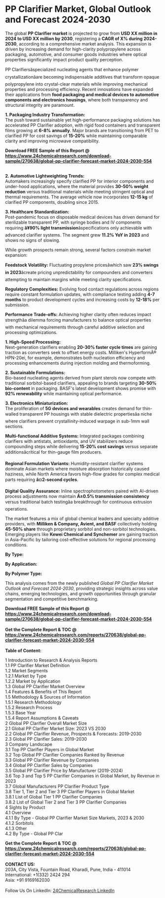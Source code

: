 <h1>PP Clarifier Market, Global Outlook and Forecast 2024-2030</h1><p>The global <strong>PP Clarifier market</strong> is projected to grow from <strong>USD XX million in 2024 to USD XX million by 2030</strong>, registering a <strong>CAGR of X% during 2024-2030</strong>, according to a comprehensive market analysis. This expansion is driven by increasing demand for high-clarity polypropylene across packaging, automotive, and consumer goods industries where optical properties significantly impact product quality perception.</p><p>PP Clarifiersâspecialized nucleating agents that enhance polymer crystallizationâare becoming indispensable additives that transform opaque polypropylene into crystal-clear materials while improving mechanical properties and processing efficiency. Recent innovations have expanded their applications from <strong>food packaging and medical devices to automotive components and electronics housings</strong>, where both transparency and structural integrity are paramount.</p><p><strong>1. Packaging Industry Transformation:</strong><br>
The push toward sustainable yet high-performance packaging solutions has accelerated PP Clarifier adoption, with rigid food containers and transparent films growing at <strong>6-8% annually</strong>. Major brands are transitioning from PET to clarified PP for cost savings of <strong>15-20%</strong> while maintaining comparable clarity and improving microwave compatibility.</p><div><b>Download FREE Sample of this Report @ 
            <a href="https://www.24chemicalresearch.com/download-sample/270638/global-pp-clarifier-forecast-market-2024-2030-554">
            https://www.24chemicalresearch.com/download-sample/270638/global-pp-clarifier-forecast-market-2024-2030-554</a></b></div><br><p><strong>2. Automotive Lightweighting Trends:</strong><br>
Automakers increasingly specify clarified PP for interior components and under-hood applications, where the material provides <strong>30-50% weight reduction</strong> versus traditional materials while meeting stringent optical and thermal requirements. The average vehicle now incorporates <strong>12-15 kg</strong> of clarified PP components, doubling since 2015.</p><p><strong>3. Healthcare Standardization:</strong><br>
Post-pandemic focus on disposable medical devices has driven demand for sterilizable transparent PP, with syringe bodies and IV components requiring <strong>â¥90% light transmission</strong>âspecifications only achievable with advanced clarifier systems. The segment grew <strong>11.2% YoY in 2023</strong> and shows no signs of slowing.</p><p>While growth prospects remain strong, several factors constrain market expansion:</p><p><strong>Feedstock Volatility:</strong> Fluctuating propylene pricesâwhich saw <strong>23% swings in 2023</strong>âcreate pricing unpredictability for compounders and converters attempting to maintain margins while meeting clarity specifications.</p><p><strong>Regulatory Complexities:</strong> Evolving food contact regulations across regions require constant formulation updates, with compliance testing adding <strong>4-7 months</strong> to product development cycles and increasing costs by <strong>12-18%</strong> per submission.</p><p><strong>Performance Trade-offs:</strong> Achieving higher clarity often reduces impact strengthâa dilemma forcing manufacturers to balance optical properties with mechanical requirements through careful additive selection and processing optimizations.</p><p><strong>1. High-Speed Processing:</strong><br>
Next-generation clarifiers enabling <strong>20-30% faster cycle times</strong> are gaining traction as converters seek to offset energy costs. Milliken's HyperformÂ® HPN-20ei, for example, demonstrates both nucleation efficiency and processing enhancements during injection molding and thermoforming.</p><p><strong>2. Sustainable Formulations:</strong><br>
Bio-based nucleating agents derived from plant sterols now compete with traditional sorbitol-based clarifiers, appealing to brands targeting <strong>30-50% bio-content</strong> in packaging. BASF's latest development shows promise with <strong>92% renewability</strong> while maintaining optical performance.</p><p><strong>3. Electronics Miniaturization:</strong><br>
The proliferation of <strong>5G devices and wearables</strong> creates demand for thin-walled transparent PP housings with stable dielectric propertiesâa niche where clarifiers prevent crystallinity-induced warpage in sub-1mm wall sections.</p><p><strong>Multi-functional Additive Systems:</strong> Integrated packages combining clarifiers with antistats, antioxidants, and UV stabilizers reduce compounding steps while delivering <strong>15-20% cost savings</strong> versus separate additionsâcritical for thin-gauge film producers.</p><p><strong>Regional Formulation Variants:</strong> Humidity-resistant clarifier systems dominate Asian markets where moisture absorption historically caused haziness, while North America favors high-flow grades for complex medical parts requiring <strong>â¤2-second cycles</strong>.</p><p><strong>Digital Quality Assurance:</strong> Inline spectrophotometers paired with AI-driven process adjustments now maintain <strong>Â±0.5% transmission consistency</strong> versus traditional batch testingâa breakthrough for continuous extrusion operations.</p><p>The market features a mix of global chemical leaders and specialty additive providers, with <strong>Milliken &amp; Company, Avient, and BASF</strong> collectively holding <strong>45-50% share</strong> through proprietary sorbitol and non-sorbitol technologies. Emerging players like <strong>Kewei Chemical and Synchemer</strong> are gaining traction in Asia-Pacific by tailoring cost-effective solutions for regional processing conditions.</p><p><strong>By Type:</strong></p><p><strong>By Application:</strong></p><p><strong>By Polymer Type:</strong></p><p>This analysis comes from the newly published <em>Global PP Clarifier Market Outlook and Forecast 2024-2030</em>, providing strategic insights across value chains, emerging technologies, and growth opportunities through granular segmentation and competitive benchmarking.</p><div><b>Download FREE Sample of this Report @ 
            <a href="https://www.24chemicalresearch.com/download-sample/270638/global-pp-clarifier-forecast-market-2024-2030-554">
            https://www.24chemicalresearch.com/download-sample/270638/global-pp-clarifier-forecast-market-2024-2030-554</a></b></div><br><div><b>Get the Complete Report & TOC @ 
            <a href="https://www.24chemicalresearch.com/reports/270638/global-pp-clarifier-forecast-market-2024-2030-554">
            https://www.24chemicalresearch.com/reports/270638/global-pp-clarifier-forecast-market-2024-2030-554</a></b></div><br>
            <b>Table of Content:</b><p>1 Introduction to Research & Analysis Reports<br />
    1.1 PP Clarifier Market Definition<br />
    1.2 Market Segments<br />
        1.2.1 Market by Type<br />
        1.2.2 Market by Application<br />
    1.3 Global PP Clarifier Market Overview<br />
    1.4 Features & Benefits of This Report<br />
    1.5 Methodology & Sources of Information<br />
        1.5.1 Research Methodology<br />
        1.5.2 Research Process<br />
        1.5.3 Base Year<br />
        1.5.4 Report Assumptions & Caveats<br />
2 Global PP Clarifier Overall Market Size<br />
    2.1 Global PP Clarifier Market Size: 2023 VS 2030<br />
    2.2 Global PP Clarifier Revenue, Prospects & Forecasts: 2019-2030<br />
    2.3 Global PP Clarifier Sales: 2019-2030<br />
3 Company Landscape<br />
    3.1 Top PP Clarifier Players in Global Market<br />
    3.2 Top Global PP Clarifier Companies Ranked by Revenue<br />
    3.3 Global PP Clarifier Revenue by Companies<br />
    3.4 Global PP Clarifier Sales by Companies<br />
    3.5 Global PP Clarifier Price by Manufacturer (2019-2024)<br />
    3.6 Top 3 and Top 5 PP Clarifier Companies in Global Market, by Revenue in 2023<br />
    3.7 Global Manufacturers PP Clarifier Product Type<br />
    3.8 Tier 1, Tier 2 and Tier 3 PP Clarifier Players in Global Market<br />
        3.8.1 List of Global Tier 1 PP Clarifier Companies<br />
        3.8.2 List of Global Tier 2 and Tier 3 PP Clarifier Companies<br />
4 Sights by Product<br />
    4.1 Overview<br />
        4.1.1 By Type - Global PP Clarifier Market Size Markets, 2023 & 2030<br />
        4.1.2 Sorbitols<br />
        4.1.3 Other<br />
    4.2 By Type - Global PP Clar</p><div><b>Get the Complete Report & TOC @ 
            <a href="https://www.24chemicalresearch.com/reports/270638/global-pp-clarifier-forecast-market-2024-2030-554">
            https://www.24chemicalresearch.com/reports/270638/global-pp-clarifier-forecast-market-2024-2030-554</a></b></div><br><b>CONTACT US:</b><br>
            203A, City Vista, Fountain Road, Kharadi, Pune, India - 411014<br>
            International: +1(332) 2424 294<br>
            Asia: +91 9169162030 <br><br>
            Follow Us On LinkedIn: <a href="https://www.linkedin.com/company/24chemicalresearch/">24ChemicalResearch LinkedIn</a>